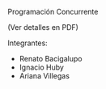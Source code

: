 Programación Concurrente

(Ver detalles en PDF)

Integrantes:
- Renato Bacigalupo
- Ignacio Huby
- Ariana Villegas
